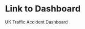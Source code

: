 # Link to Dashboard
[UK Traffic Accident Dashboard](https://public.tableau.com/app/profile/lukas.bauerschmidt/viz/UK_Traffic_Accidents_Dashboard_vFinal/Story1?publish=yes)